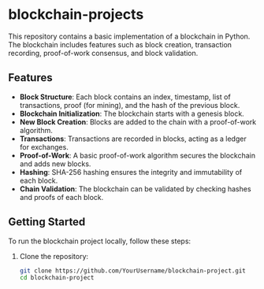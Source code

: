 # blockchain-projects

This repository contains a basic implementation of a blockchain in Python. The blockchain includes features such as block creation, transaction recording, proof-of-work consensus, and block validation.

## Features

- **Block Structure**: Each block contains an index, timestamp, list of transactions, proof (for mining), and the hash of the previous block.
- **Blockchain Initialization**: The blockchain starts with a genesis block.
- **New Block Creation**: Blocks are added to the chain with a proof-of-work algorithm.
- **Transactions**: Transactions are recorded in blocks, acting as a ledger for exchanges.
- **Proof-of-Work**: A basic proof-of-work algorithm secures the blockchain and adds new blocks.
- **Hashing**: SHA-256 hashing ensures the integrity and immutability of each block.
- **Chain Validation**: The blockchain can be validated by checking hashes and proofs of each block.

## Getting Started

To run the blockchain project locally, follow these steps:

1. Clone the repository:

   ```bash
   git clone https://github.com/YourUsername/blockchain-project.git
   cd blockchain-project

